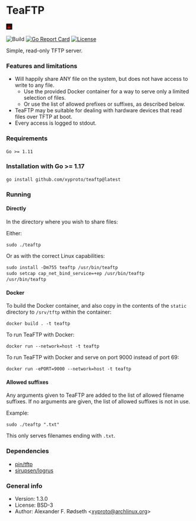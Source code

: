 # TeaFTP

![TeaFTP](img/teaftp.png)

![Build](https://github.com/xyproto/teaftp/workflows/Build/badge.svg) [![Go Report Card](https://goreportcard.com/badge/github.com/xyproto/teaftp)](https://goreportcard.com/report/github.com/xyproto/teaftp) [![License](https://img.shields.io/badge/license-BSD-green.svg?style=flat)](https://raw.githubusercontent.com/xyproto/teaftp/main/LICENSE)

Simple, read-only TFTP server.

### Features and limitations

* Will happily share ANY file on the system, but does not have access to write to any file.
  * Use the provided Docker container for a way to serve only a limited selection of files.
  * Or use the list of allowed prefixes or suffixes, as described below.
* TeaFTP may be suitable for dealing with hardware devices that read files over TFTP at boot.
* Every access is logged to stdout.

### Requirements

    Go >= 1.11

### Installation with Go >= 1.17

    go install github.com/xyproto/teaftp@latest

### Running

#### Directly

In the directory where you wish to share files:

Either:

    sudo ./teaftp

Or as with the correct Linux capabilities:

    sudo install -Dm755 teaftp /usr/bin/teaftp
    sudo setcap cap_net_bind_service=+ep /usr/bin/teaftp
    /usr/bin/teaftp

#### Docker

To build the Docker container, and also copy in the contents of the `static` directory to `/srv/tftp` within the container:

    docker build . -t teaftp

To run TeaFTP with Docker:

    docker run --network=host -t teaftp

To run TeaFTP with Docker and serve on port 9000 instead of port 69:

    docker run -ePORT=9000 --network=host -t teaftp

#### Allowed suffixes

Any arguments given to TeaFTP are added to the list of allowed filename suffixes. If no arguments are given, the list of allowed suffixes is not in use.

Example:

    sudo ./teaftp ".txt"

This only serves filenames ending with `.txt`.

### Dependencies

* [pin/tftp](https://github.com/pin/tftp)
* [sirupsen/logrus](https://github.com/sirupsen/logrus)

### General info

* Version: 1.3.0
* License: BSD-3
* Author: Alexander F. Rødseth &lt;xyproto@archlinux.org&gt;
